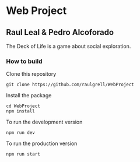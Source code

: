 # Web Project

## Raul Leal & Pedro Alcoforado

The Deck of Life is a game about social exploration.

### How to build

Clone this repository

``` 
git clone https://github.com/raulgrell/WebProject 
```

Install the package

```
cd WebProject
npm install
```

To run the development version

```
npm run dev
```

To run the production version

```
npm run start
```